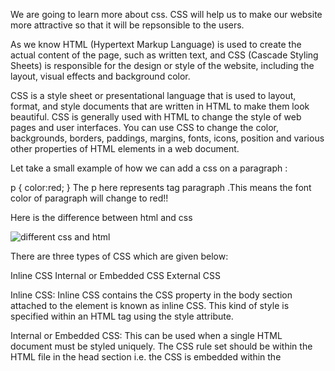 We are going to learn more about css. CSS will help us to make our website more attractive so that it will be repsonsible to the users.

As we know HTML (Hypertext Markup Language) is used to create the actual content of the page, such as written text, and CSS (Cascade Styling Sheets) is responsible for the design or style of the website, including the layout, visual effects and background color.

CSS is a style sheet or presentational language that is used to layout, format, and style documents that are written in HTML to make them look beautiful. CSS is generally used with HTML to change the style of web pages and user interfaces. You can use CSS to change the color, backgrounds, borders, paddings, margins, fonts, icons, position and various other properties of HTML elements in a web document.

Let take a small example of how we can add a css on a paragraph :

p
{
color:red;
}
The p here represents tag paragraph .This means the font color of paragraph will change to red!!

Here is the difference between html and css


![different css and html](https://github.com/IBIRASA/alu-web-development/assets/125977215/69ecae66-80a8-4826-a738-56bb543650f3)

There are three types of CSS which are given below:

Inline CSS
Internal or Embedded CSS
External CSS

Inline CSS: Inline CSS contains the CSS property in the body section attached to the element is known as inline CSS. This kind of style is specified within an HTML tag using the style attribute.

Internal or Embedded CSS: This can be used when a single HTML document must be styled uniquely. The CSS rule set should be within the HTML file in the head section i.e. the CSS is embedded within the <style> tag inside the head section of the HTML file.
External CSS: External CSS contains separate CSS files that contain only style properties with the help of tag attributes (For example class, id, heading, … etc). CSS property is written in a separate file with a .css extension and should be linked to the HTML document using a link tag.

